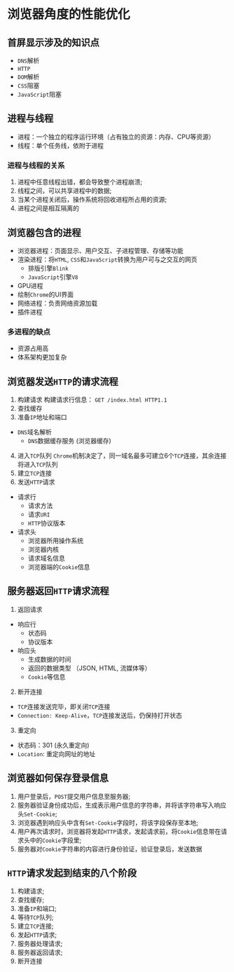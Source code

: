 # 浏览器角度的性能优化

## 首屏显示涉及的知识点
- `DNS`解析
- `HTTP`
- `DOM`解析
- `CSS`阻塞
- `JavaScript`阻塞

## 进程与线程
- 进程：一个独立的程序运行环境（占有独立的资源：内存、CPU等资源）
- 线程：单个任务线，依附于进程

### 进程与线程的关系
1. 进程中任意线程出错，都会导致整个进程崩溃;
2. 线程之间，可以共享进程中的数据;
3. 当某个进程关闭后，操作系统将回收进程所占用的资源;
4. 进程之间是相互隔离的

## 浏览器包含的进程
- 浏览器进程：页面显示、用户交互、子进程管理、存储等功能
- 渲染进程：将`HTML`, `CSS`和`JavaScript`转换为用户可与之交互的网页
  - 排版引擎`Blink`
  - `JavaScript`引擎`V8`
- GPU进程
- 绘制`Chrome`的UI界面
- 网络进程：负责网络资源加载
- 插件进程

### 多进程的缺点
- 资源占用高
- 体系架构更加复杂

## 浏览器发送`HTTP`的请求流程
1. 构建请求
构建请求行信息：
`GET /index.html HTTP1.1`
2. 查找缓存
3. 准备`IP`地址和端口
  - `DNS`域名解析
    - `DNS`数据缓存服务 (浏览器缓存)
4. 进入`TCP`队列
  `Chrome`机制决定了，同一域名最多可建立6个`TCP`连接，其余连接将进入`TCP`队列
5. 建立`TCP`连接
6. 发送`HTTP`请求
  - 请求行
    - 请求方法
    - 请求`URI`
    - `HTTP`协议版本
  - 请求头
    - 浏览器所用操作系统
    - 浏览器内核
    - 请求域名信息
    - 浏览器端的`Cookie`信息

## 服务器返回`HTTP`请求流程
1. 返回请求
  - 响应行
    - 状态码
    - 协议版本
  - 响应头
    - 生成数据的时间
    - 返回的数据类型 （JSON, HTML, 流媒体等）
    - `Cookie`等信息
2. 断开连接
  - `TCP`连接发送完毕，即关闭`TCP`连接
  - `Connection: Keep-Alive`，`TCP`连接发送后，仍保持打开状态
3. 重定向
  - 状态码：301 (永久重定向)
  - `Location`: 重定向网址的地址

## 浏览器如何保存登录信息
1. 用户登录后，`POST`提交用户信息至服务器;
2. 服务器验证身份成功后，生成表示用户信息的字符串，并将该字符串写入响应头`Set-Cookie`;
3. 浏览器遇到响应头中含有`Set-Cookie`字段时，将该字段保存至本地;
4. 用户再次请求时，浏览器将发起`HTTP`请求，发起请求前，将`Cookie`信息带在请求头中的`Cookie`字段里;
5. 服务器对`Cookie`字符串的内容进行身份验证，验证登录后，发送数据

## `HTTP`请求发起到结束的八个阶段
1. 构建请求;
2. 查找缓存;
3. 准备`IP`和端口;
4. 等待`TCP`队列;
5. 建立`TCP`连接;
6. 发起`HTTP`请求;
7. 服务器处理请求;
8. 服务器返回请求;
9. 断开连接




























